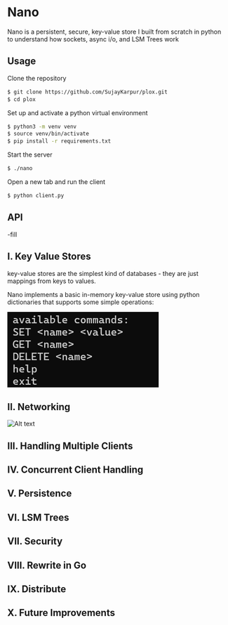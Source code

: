 # Nano
Nano is a persistent, secure, key-value store I built from scratch in python to understand how sockets, async i/o, and LSM Trees work 

## Usage

Clone the repository 
```sh
$ git clone https://github.com/SujayKarpur/plox.git
$ cd plox
```

Set up and activate a python virtual environment
```sh
$ python3 -m venv venv
$ source venv/bin/activate
$ pip install -r requirements.txt
```

Start the server
```sh
$ ./nano
```

Open a new tab and run the client
```sh
$ python client.py
```

## API
-fill

## I. Key Value Stores
key-value stores are the simplest kind of databases - they are just mappings from keys to values.

Nano implements a basic in-memory key-value store using python dictionaries that supports some simple operations:

![Alt text](assets/images/commands.png)


## II. Networking
![Alt text](assets/images/simple_socket_protocol.png)


## III. Handling Multiple Clients


## IV. Concurrent Client Handling


## V. Persistence

## VI. LSM Trees 

## VII. Security 

## VIII. Rewrite in Go

## IX. Distribute 

## X. Future Improvements
